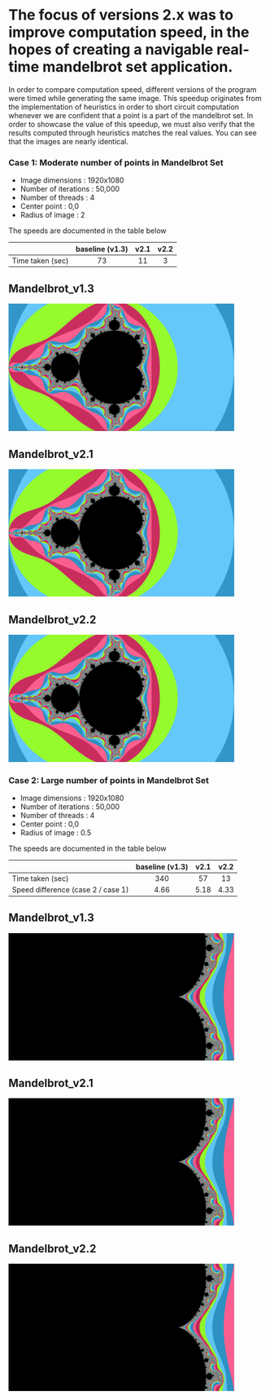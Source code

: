 # The focus of versions 2.x was to improve computation speed, in the hopes of creating a navigable real-time mandelbrot set application.

In order to compare computation speed, different versions of the program were timed while generating the same image.
This speedup originates from the implementation of heuristics in order to short circuit computation whenever we are confident that a point is a part of the mandelbrot set.
In order to showcase the value of this speedup, we must also verify that the results computed through heuristics matches the real values. 
You can see that the images are nearly identical.

### Case 1: Moderate number of points in Mandelbrot Set
- Image dimensions : 1920x1080
- Number of iterations : 50,000
- Number of threads : 4
- Center point : 0,0
- Radius of image : 2

The speeds are documented in the table below

|                  | baseline (v1.3) |  v2.1  |  v2.2  |
|----------------- |:---------------:|:------:|:------:|
| Time taken (sec) |        73       |   11   |   3    |

## Mandelbrot_v1.3
<img src="https://github.com/Runtime-Learner/Mandelbrot-set/blob/main/Mandelbrot_2.x/images/MandelbrotSet_v1.3.png" alt="mandelbrot v1.3" height="250"/>

## Mandelbrot_v2.1
<img src="https://github.com/Runtime-Learner/Mandelbrot-set/blob/main/Mandelbrot_2.x/images/mandelbrotset_v2.1.png" alt="mandelbrot v2.1" height="250"/>

## Mandelbrot_v2.2
<img src="https://github.com/Runtime-Learner/Mandelbrot-set/blob/main/Mandelbrot_2.x/images/mandelbrotset_v2.2.png" alt="mandelbrot v2.2" height="250"/>

### Case 2: Large number of points in Mandelbrot Set
- Image dimensions : 1920x1080
- Number of iterations : 50,000
- Number of threads : 4
- Center point : 0,0
- Radius of image : 0.5

The speeds are documented in the table below

|                                    | baseline (v1.3)  |  v2.1  |  v2.2   |
|----------------------------------- |:----------------:|:------:|:-------:|
| Time taken (sec)                   |        340       |   57   |   13    |
| Speed difference (case 2 / case 1) |       4.66       |  5.18  |   4.33  |

## Mandelbrot_v1.3
<img src="https://github.com/Runtime-Learner/Mandelbrot-set/blob/main/Mandelbrot_2.x/images/mandelbrotSet_v1.3%20-%20extreme.png" alt="mandelbrot v1.3 extreme" height="250"/>

## Mandelbrot_v2.1
<img src="https://github.com/Runtime-Learner/Mandelbrot-set/blob/main/Mandelbrot_2.x/images/mandelbrotset_v2.1%20-%20extreme.png" alt="mandelbrot v2.1 extreme" height="250"/>

## Mandelbrot_v2.2
<img src="https://github.com/Runtime-Learner/Mandelbrot-set/blob/main/Mandelbrot_2.x/images/mandelbrotset_v2.2%20-%20extreme.png" alt="mandelbrot v2.2 extreme" height="250"/>
